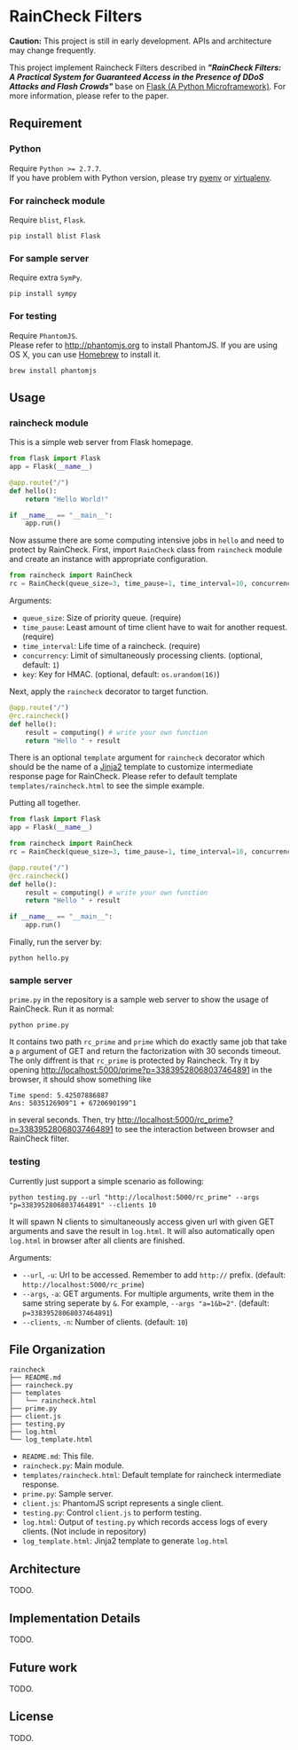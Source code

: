# RainCheck Filters
**Caution:** This project is still in early development. APIs and architecture may change frequently.

This project implement Raincheck Filters described in **_"RainCheck Filters: A Practical System for Guaranteed Access in the Presence of DDoS Attacks and Flash Crowds"_** base on [Flask (A Python Microframework)](http://flask.pocoo.org/).
For more information, please refer to the paper.

## Requirement
### Python
Require `Python >= 2.7.7`.  
If you have problem with Python version, please try [pyenv](https://github.com/yyuu/pyenv) or [virtualenv](http://docs.python-guide.org/en/latest/dev/virtualenvs/).

### For raincheck module
Require `blist`, `Flask`.

```
pip install blist Flask
```

### For sample server
Require extra `SymPy`.

```
pip install sympy
```

### For testing
Require `PhantomJS`.  
Please refer to <http://phantomjs.org> to install PhantomJS.
If you are using OS X, you can use [Homebrew](http://brew.sh/) to install it.

```
brew install phantomjs
```

## Usage

### raincheck module

This is a simple web server from Flask homepage.

```python
from flask import Flask
app = Flask(__name__)

@app.route("/")
def hello():
    return "Hello World!"

if __name__ == "__main__":
    app.run()
```

Now assume there are some computing intensive jobs in ```hello``` and need to protect by RainCheck.
First, import ```RainCheck``` class from ```raincheck``` module and create an instance with appropriate configuration.

```python
from raincheck import RainCheck
rc = RainCheck(queue_size=3, time_pause=1, time_interval=10, concurrency=1, key='this is secret key')
```

Arguments:
- ```queue_size```: Size of priority queue. (require)
- ```time_pause```: Least amount of time client have to wait for another request. (require)
- ```time_interval```: Life time of a raincheck. (require)
- ```concurrency```: Limit of simultaneously processing clients. (optional, default: ```1```)
- ```key```: Key for HMAC. (optional, default: ```os.urandom(16)```)

Next, apply the ```raincheck``` decorator to target function.

```python
@app.route("/")
@rc.raincheck()
def hello():
    result = computing() # write your own function
    return "Hello " + result
```

There is an optional ```template``` argument for ```raincheck``` decorator which should be the name of a [Jinja2](http://jinja.pocoo.org) template to customize intermediate response page for RainCheck.
Please refer to default template ```templates/raincheck.html``` to see the simple example.

Putting all together.

```python
from flask import Flask
app = Flask(__name__)

from raincheck import RainCheck
rc = RainCheck(queue_size=3, time_pause=1, time_interval=10, concurrency=1, key='this is secret key')

@app.route("/")
@rc.raincheck()
def hello():
    result = computing() # write your own function
    return "Hello " + result

if __name__ == "__main__":
    app.run()
```

Finally, run the server by:

```
python hello.py
```

### sample server
```prime.py``` in the repository is a sample web server to show the usage of RainCheck.
Run it as normal:

```
python prime.py
```

It contains two path ```rc_prime``` and ```prime``` which do exactly same job that take a ```p``` argument of GET and return the factorization with 30 seconds timeout.
The only diffrent is that ```rc_prime``` is protected by Raincheck.
Try it by opening <http://localhost:5000/prime?p=33839528068037464891> in the browser, it should show something like

```
Time spend: 5.42507886887
Ans: 5035126909^1 + 6720690199^1
```

in several seconds.
Then, try <http://localhost:5000/rc_prime?p=33839528068037464891> to see the interaction between browser and RainCheck filter.



### testing
Currently just support a simple scenario as following:

```
python testing.py --url "http://localhost:5000/rc_prime" --args "p=33839528068037464891" --clients 10
```

It will spawn N clients to simultaneously access given url with given GET arguments and save the result in ```log.html```.
It will also automatically open ```log.html``` in browser after all clients are finished.

Arguments:
- ```--url```, ```-u```: Url to be accessed. Remember to add ```http://``` prefix. (default: ```http://localhost:5000/rc_prime```)
- ```--args```, ```-a```: GET arguments. For multiple arguments, write them in the same string seperate by ```&```. For example, ```--args "a=1&b=2"```. (default: ```p=33839528068037464891```)
- ```--clients```, ```-n```: Number of clients. (default: ```10```)

## File Organization
```
raincheck
├── README.md
├── raincheck.py
├── templates
│   └── raincheck.html
├── prime.py
├── client.js
├── testing.py
├── log.html
└── log_template.html
```

- ```README.md```: This file.
- ```raincheck.py```: Main module.
- ```templates/raincheck.html```: Default template for raincheck intermediate response.
- ```prime.py```: Sample server.
- ```client.js```: PhantomJS script represents a single client.
- ```testing.py```: Control ```client.js``` to perform testing.
- ```log.html```: Output of ```testing.py``` which records access logs of every clients. (Not include in repository)
- ```log_template.html```: Jinja2 template to generate ```log.html```

## Architecture
TODO.

## Implementation Details
TODO.

## Future work
TODO.

## License
TODO.

